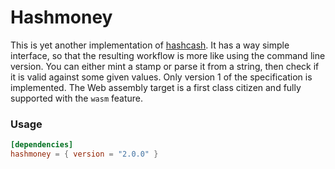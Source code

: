 # Hashmoney

This is yet another implementation of [hashcash](hashcash.org).
It has a way simple interface, so that the resulting workflow is more like using the command line version.
You can either mint a stamp or parse it from a string, then check if it is valid against some given values.
Only version 1 of the specification is implemented.
The Web assembly target is a first class citizen and fully supported with the `wasm` feature.

### Usage

```toml
[dependencies]
hashmoney = { version = "2.0.0" }
```
